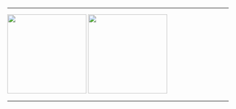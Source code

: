 <hr>
<div>
  <img height="180em" src="https://github-readme-stats.vercel.app/api?username=gabscrobson&show_icons=true&theme=dark&include_all_commits=true&count_private=true">
  <img height="180em" src="https://github-readme-stats.vercel.app/api/top-langs/?username=gabscrobson&layout=compact&langs_count=7&theme=dark"/>
</div>
<hr>

